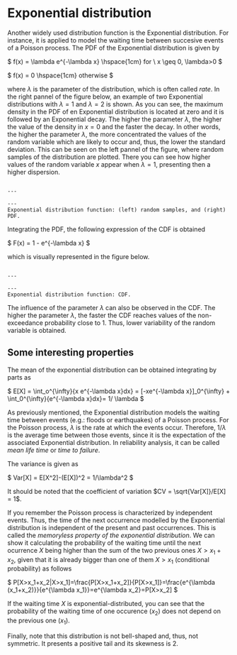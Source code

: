 
# Exponential distribution

Another widely used distribution function is the Exponential distribution. For instance, it is applied to model the waiting time between succesive events of a Poisson process. The PDF of the Exponential distribution is given by

$
f(x) = \lambda e^{-\lambda x} \hspace{1cm} for \ x \geq 0, \lambda>0
$

$
f(x) = 0 \hspace{1cm} otherwise
$

where $\lambda$ is the parameter of the distribution, which is often called *rate*. In the right pannel of the figure below, an example of two Exponential distributions with $\lambda =1$ and $\lambda = 2$ is shown. As you can see, the maximum density in the PDF of en Exponential distribution is located at zero and it is followed by an Exponential decay. The higher the parameter $\lambda$, the higher the value of the density in $x=0$ and the faster the decay. In other words, the higher the parameter $\lambda$, the more concentrated the values of the random variable which are likely to occur and, thus, the lower the standard deviation. This can be seen on the left pannel of the figure, where random samples of the distribution are plotted. There you can see how higher values of the random variable $x$ appear when $\lambda = 1$, presenting then a higher dispersion.

```{figure} /sandbox/continuous/figures/exponential.png

---

---
Exponential distribution function: (left) random samples, and (right) PDF.
```



Integrating the PDF, the following expression of the CDF is obtained

$
F(x) = 1 - e^{-\lambda x}
$

which is visually represented in the figure below.

```{figure} /sandbox/continuous/figures/exponential_cdf.png

---

---
Exponential distribution function: CDF.
```

The influence of the parameter $\lambda$ can also be observed in the CDF. The higher the parameter $\lambda$, the faster the CDF reaches values of the non-exceedance probability close to 1. Thus, lower variability of the random variable is obtained.

## Some interesting properties

The mean of the exponential distribution can be obtained integrating by parts as

$
E[X] = \int_o^{\infty}{x e^{-\lambda x}dx} = [-xe^{-\lambda x}]_0^{\infty} + \int_0^{\infty}{e^{-\lambda x}dx}= 1/ \lambda
$

As previously mentioned, the Exponential distribution models the waiting time between events (e.g.: floods or earthquakes) of a Poisson process. For the Poisson process, $\lambda$ is the rate at which the events occur. Therefore, $1/\lambda$ is the average time between those events, since it is the expectation of the associated Exponential distribution. In reliability analysis, it can be called *mean life time* or *time to failure*.

The variance is given as

$
Var[X] = E[X^2]-(E[X])^2 = 1/\lambda^2
$

It should be noted that the coefficient of variation $CV = \sqrt{Var[X]}/E[X] = 1$.

If you remember the Poisson process is characterized by independent events. Thus, the time of the next occurrence modelled by the Exponential distribution is independent of the present and past occurrences. This is called the *memoryless property of the exponential distribution*. We can show it calculating the probability of the waiting time until the next ocurrence $X$ being higher than the sum of the two previous ones $X>x_1+x_2$, given that it is already bigger than one of them $X>x_1$ (conditional probability) as follows

$
P[X>x_1+x_2|X>x_1]=\frac{P[X>x_1+x_2]}{P[X>x_1]}=\frac{e^{\lambda (x_1+x_2)}}{e^{\lambda x_1}}=e^{\lambda x_2}=P[X>x_2]
$

If the waiting time $X$ is exponential-distributed, you can see that the probability of the waiting time of one occurence ($x_2$) does not depend on the previous one ($x_1$).

Finally, note that this distribution is not bell-shaped and, thus, not symmetric. It presents a positive tail and its skewness is 2.